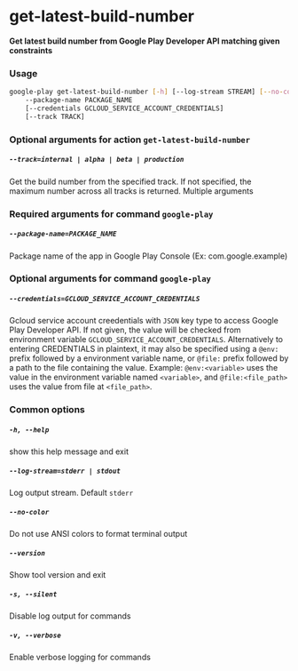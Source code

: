 
get-latest-build-number
=======================


**Get latest build number from Google Play Developer API matching given constraints**
### Usage
```bash
google-play get-latest-build-number [-h] [--log-stream STREAM] [--no-color] [--version] [-s] [-v]
    --package-name PACKAGE_NAME
    [--credentials GCLOUD_SERVICE_ACCOUNT_CREDENTIALS]
    [--track TRACK]
```
### Optional arguments for action `get-latest-build-number`

##### `--track=internal | alpha | beta | production`


Get the build number from the specified track. If not specified, the maximum number across all tracks is returned. Multiple arguments
### Required arguments for command `google-play`

##### `--package-name=PACKAGE_NAME`


Package name of the app in Google Play Console (Ex: com.google.example)
### Optional arguments for command `google-play`

##### `--credentials=GCLOUD_SERVICE_ACCOUNT_CREDENTIALS`


Gcloud service account creedentials with `JSON` key type to access Google Play Developer API. If not given, the value will be checked from environment variable `GCLOUD_SERVICE_ACCOUNT_CREDENTIALS`. Alternatively to entering CREDENTIALS in plaintext, it may also be specified using a `@env:` prefix followed by a environment variable name, or `@file:` prefix followed by a path to the file containing the value. Example: `@env:<variable>` uses the value in the environment variable named `<variable>`, and `@file:<file_path>` uses the value from file at `<file_path>`.
### Common options

##### `-h, --help`


show this help message and exit
##### `--log-stream=stderr | stdout`


Log output stream. Default `stderr`
##### `--no-color`


Do not use ANSI colors to format terminal output
##### `--version`


Show tool version and exit
##### `-s, --silent`


Disable log output for commands
##### `-v, --verbose`


Enable verbose logging for commands
